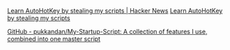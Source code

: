 
[Learn AutoHotKey by stealing my scripts | Hacker News](https://news.ycombinator.com/item?id=37218263)
[Learn AutoHotKey by stealing my scripts](https://www.hillelwayne.com/post/ahk-scripts-project/)

[GitHub - pukkandan/My-Startup-Script: A collection of features I use, combined into one master script](https://github.com/pukkandan/My-Startup-Script)
